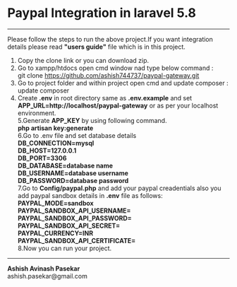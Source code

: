 # Paypal Integration in laravel 5.8
<hr>
Please follow the steps to run the above project.If you want integration details please read <b>"users guide"</b> file which is in this project.<br>

1. Copy the clone link or you can download zip. <br>
2. Go to xampp/htdocs open cmd window nad type below command : <br>
    git clone https://github.com/ashish744737/paypal-gateway.git
3. Go to project folder and within project open cmd and update composer : <br>
    update composer
4. Create <b>.env</b> in root directory same as <b>.env.example</b> and set <b>APP_URL=http://localhost/paypal-gateway</b> or as per        your localhost environment.<br>
5.Generate <b>APP_KEY</b> by using following command.<br>
    <b>php artisan key:generate</b><br>
6.Go to .env file and set database details <br>
    <b>DB_CONNECTION=mysql</b><br>
    <b>DB_HOST=127.0.0.1</b><br>
    <b>DB_PORT=3306</b><br>
    <b>DB_DATABASE=database name</b><br>
    <b>DB_USERNAME=database username</b><br>
    <b>DB_PASSWORD=database password</b><br>
7.Go to <b>Config/paypal.php</b> and add your paypal creadentials also you add paypal sandbox details in <b>.env</b> file as follows: <br>
    <b>PAYPAL_MODE=sandbox</b><br>
    <b>PAYPAL_SANDBOX_API_USERNAME=</b><br>
    <b>PAYPAL_SANDBOX_API_PASSWORD=</b><br>
    <b>PAYPAL_SANDBOX_API_SECRET=</b><br>
    <b>PAYPAL_CURRENCY=INR</b><br>
    <b>PAYPAL_SANDBOX_API_CERTIFICATE=</b><br>
8.Now you can run your project.
<hr>
<b>Ashish Avinash Pasekar</b><br>
ashish.pasekar@gmail.com
    
    

